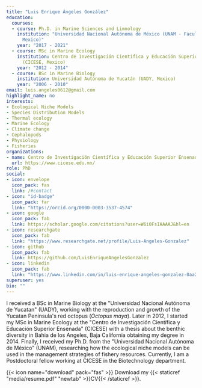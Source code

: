 ```yaml
---
title: "Luis Enrique Ángeles González"
education:
  courses:
  - course: Ph.D. in Marine Sciences and Limnology
    institution: "Universidad Nacional Autónoma de México (UNAM - Facultad de Ciencias,
      Mexico)"
    year: "2017 - 2021"
  - course: MSc in Marine Ecology
    institution: Centro de Investigación Científica y Educación Superior Ensenada
      (CICESE, Mexico)
    year: "2012 - 2014"
  - course: BSc in Marine Biology
    institution: Universidad Autónoma de Yucatán (UADY, Mexico)
    year: "2006 - 2010"
email: luis.angeles0612@gmail.com
highlight_name: no
interests:
- Ecological Niche Models
- Species Distribution Models
- Thermal ecology
- Marine Ecology
- Climate change
- Cephalopods
- Physiology
- Fisheries
organizations:
- name: Centro de Investigación Científica y Educación Superior Ensenada (CICESE)
  url: https://www.cicese.edu.mx/
role: PhD
social:
- icon: envelope
  icon_pack: fas
  link: /#contact
- icon: "id-badge"
  icon_pack: far
  link: "https://orcid.org/0000-0003-3537-4574"
- icon: google
  icon_pack: fab
  link: https://scholar.google.com/citations?user=W6i0FsIAAAAJ&hl=en
- icon: researchgate
  icon_pack: fab
  link: "https://www.researchgate.net/profile/Luis-Angeles-Gonzalez"
- icon: github
  icon_pack: fab
  link: https://github.com/LuisEnriqueAngelesGonzalez
- icon: linkedin
  icon_pack: fab
  link: "https://www.linkedin.com/in/luis-enrique-angeles-gonzalez-0aa2211b6/?originalSubdomain=mx"
superuser: yes
bio: ""
---
```


I received a BSc in Marine Biology at the "Universidad Nacional Autónoma de Yucatan" (UADY), working with the reproduction and growth of the Yucatan Peninsula's red octopus (*Octopus maya*). Later in 2012, I started my MSc in Marine Ecology at the "Centro de Investigación Científica y Educación Superior Ensenada" (CICESE) with a thesis about the benthic diversity in Bahia de los Angeles, Baja California obtaining my degree in 2014. Finally, I received my Ph.D. from the "Universidad Nacional Autónoma de México" (UNAM), researching how the ecological niche models can be used in the management strategies of fishery resources. Currently,  I am a Postdoctoral fellow working at CICESE in the Biotechnology department. 

{{< icon name="download" pack="fas" >}} Download my {{< staticref "media/resume.pdf" "newtab" >}}CV{{< /staticref >}}.
